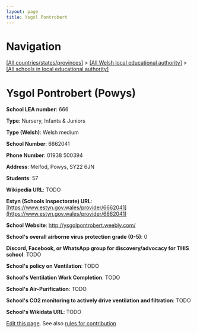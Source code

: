 ```yaml
---
layout: page
title: Ysgol Pontrobert
---
```

# Navigation

[[All countries/states/provinces]](../../..) > [[All Welsh local educational authority]](../..) > [[All schools in local educational authority]](..)

# Ysgol Pontrobert (Powys)

**School LEA number**: 666

**Type**: Nursery, Infants & Juniors

**Type (Welsh)**: Welsh medium

**School Number**: 6662041

**Phone Number**: 01938 500394

**Address**: Meifod, Powys, SY22 6JN

**Students**: 57

**Wikipedia URL**: TODO

**Estyn (Schools Inspectorate) URL**: [https://www.estyn.gov.wales/provider/6662041](https://www.estyn.gov.wales/provider/6662041)

**School Website**: http://ysgolpontrobert.weebly.com/

**School's overall airborne virus protection grade (0-5)**: 0

**Discord, Facebook, or WhatsApp group for discovery/advocacy for THIS school**: TODO

**School's policy on Ventilation**: TODO

**School's Ventilation Work Completion**: TODO

**School's Air-Purification**: TODO

**School's CO2 monitoring to actively drive ventilation and filtration**: TODO

**School's Wikidata URL**: TODO




[Edit this page](https://github.com/ventilate-schools/Wales/edit/prif/./Powys/Ysgol_Pontrobert.md). See also [rules for contribution](../../../contribution-rules/)